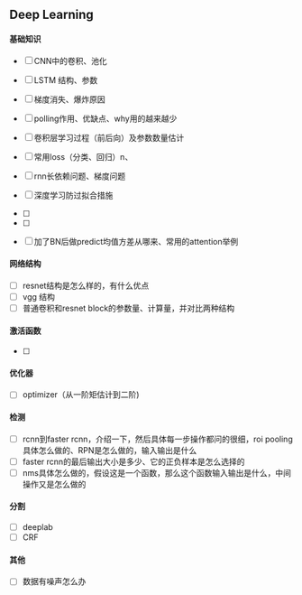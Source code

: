 
## Deep Learning

#### 基础知识  
- [ ] CNN中的卷积、池化  
- [ ] LSTM 结构、参数
- [ ] 梯度消失、爆炸原因  
- [ ] polling作用、优缺点、why用的越来越少
- [ ] 卷积层学习过程（前后向）及参数数量估计  
- [ ] 常用loss（分类、回归）n、
- [ ] rnn长依赖问题、梯度问题  
- [ ] 深度学习防过拟合措施
- [ ]  
- [ ]  
- [ ]  加了BN后做predict均值方差从哪来、常用的attention举例



#### 网络结构 
- [ ] resnet结构是怎么样的，有什么优点
- [ ] vgg 结构  
- [ ] 普通卷积和resnet block的参数量、计算量，并对比两种结构

#### 激活函数
- [ ]

#### 优化器 
- [ ] optimizer（从一阶矩估计到二阶)

#### 检测
- [ ] rcnn到faster rcnn，介绍一下，然后具体每一步操作都问的很细，roi pooling具体怎么做的、RPN是怎么做的，输入输出是什么
- [ ] faster rcnn的最后输出大小是多少、它的正负样本是怎么选择的  
- [ ] nms具体怎么做的，假设这是一个函数，那么这个函数输入输出是什么，中间操作又是怎么做的

#### 分割
- [ ] deeplab 
- [ ] CRF

#### 其他
- [ ] 数据有噪声怎么办  
